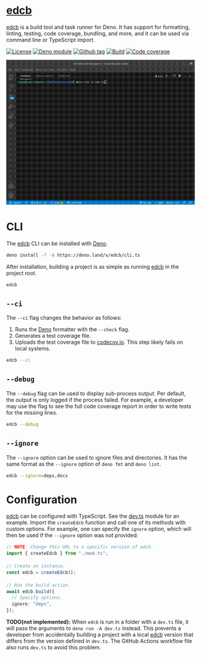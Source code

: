 # [edcb]

[edcb] is a build tool and task runner for Deno. It has support for formatting,
linting, testing, code coverage, bundling, and more, and it can be used via
command line or TypeScript import.

[![License][license-shield]](LICENSE)
[![Deno module][deno-land-shield]][deno-land]
[![Github
tag][github-shield]][github] [![Build][build-shield]][build]
[![Code
coverage][coverage-shield]][coverage]

![edcb in action](docs/video.gif)

# CLI

The [edcb] CLI can be installed with [Deno].

```sh
deno install -f -A https://deno.land/x/edcb/cli.ts
```

After installation, building a project is as simple as running [edcb] in the
project root.

```sh
edcb
```

## `--ci`

The `--ci` flag changes the behavior as follows:

1. Runs the [Deno] formatter with the `--check` flag.
2. Generates a test coverage file.
3. Uploads the test coverage file to [codecov.io]. This step likely fails on
   local systems.

```sh
edcb --ci
```

## `--debug`

The `--debug` flag can be used to display sub-process output. Per default, the
output is only logged if the process failed. For example, a developer may use
the flag to see the full code coverage report in order to write tests for the
missing lines.

```sh
edcb --debug
```

## `--ignore`

The `--ignore` option can be used to ignore files and directories. It has the
same format as the `--ignore` option of `deno fmt` and `deno lint`.

```sh
edcb --ignore=deps,docs
```

# Configuration

[edcb] can be configured with TypeScript. See the [dev.ts](dev.ts) module for an
example. Import the `createEdcb` function and call one of its methods with
custom options. For example, one can specify the `ignore` option, which will
then be used if the `--ignore` option was not provided:

```ts
// NOTE: Change this URL to a specific version of edcb.
import { createEdcb } from "./mod.ts";

// Create an instance.
const edcb = createEdcb();

// Run the build action.
await edcb.build({
  // Specify options.
  ignore: "deps",
});
```

**TODO(not implemented):** When `edcb` is run in a folder with a `dev.ts` file,
it will pass the arguments to `deno run -A dev.ts` instead. This prevents a
developer from accidentally building a project with a local [edcb] version that
differs from the version defined in `dev.ts`. The GitHub Actions workflow file
also runs `dev.ts` to avoid this problem.

[edcb]: #
[Deno]: https://deno.land
[GitHub Actions]: https://github.com/features/actions
[codecov.io]: https://codecov.io

<!-- badges -->

[github]: https://github.com/eibens/edcb
[github-shield]: https://img.shields.io/github/v/tag/eibens/edcb?label&logo=github
[coverage-shield]: https://img.shields.io/codecov/c/github/eibens/edcb?logo=codecov&label
[license-shield]: https://img.shields.io/github/license/eibens/edcb?color=informational
[coverage]: https://codecov.io/gh/eibens/edcb
[build]: https://github.com/eibens/edcb/actions/workflows/ci.yml
[build-shield]: https://img.shields.io/github/workflow/status/eibens/edcb/ci?logo=github&label
[deno-land]: https://deno.land/x/edcb
[deno-land-shield]: https://img.shields.io/badge/x/edcb-informational?logo=deno&label
